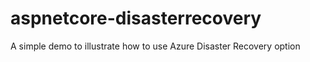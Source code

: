 # aspnetcore-disasterrecovery
A simple demo to illustrate how to use Azure Disaster Recovery option
